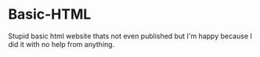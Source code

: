 # Basic-HTML
Stupid basic html website thats not even published but I'm happy because I did it with no help from anything.
